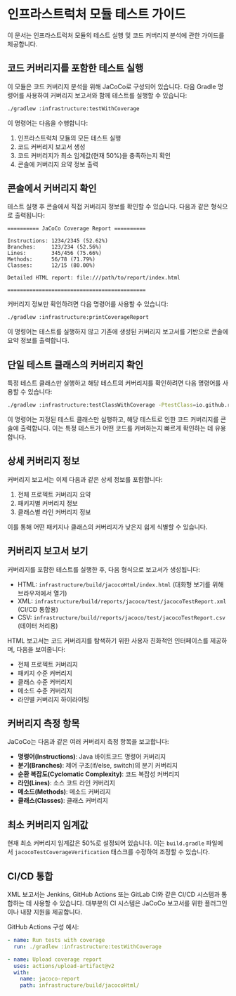 # 인프라스트럭처 모듈 테스트 가이드

이 문서는 인프라스트럭처 모듈의 테스트 실행 및 코드 커버리지 분석에 관한 가이드를 제공합니다.

## 코드 커버리지를 포함한 테스트 실행

이 모듈은 코드 커버리지 분석을 위해 JaCoCo로 구성되어 있습니다. 다음 Gradle 명령어를 사용하여 커버리지 보고서와 함께 테스트를 실행할 수 있습니다:

```bash
./gradlew :infrastructure:testWithCoverage
```

이 명령어는 다음을 수행합니다:
1. 인프라스트럭처 모듈의 모든 테스트 실행
2. 코드 커버리지 보고서 생성
3. 코드 커버리지가 최소 임계값(현재 50%)을 충족하는지 확인
4. 콘솔에 커버리지 요약 정보 출력

## 콘솔에서 커버리지 확인

테스트 실행 후 콘솔에서 직접 커버리지 정보를 확인할 수 있습니다. 다음과 같은 형식으로 출력됩니다:

```
========== JaCoCo Coverage Report ==========

Instructions: 1234/2345 (52.62%)
Branches:     123/234 (52.56%)
Lines:        345/456 (75.66%)
Methods:      56/78 (71.79%)
Classes:      12/15 (80.00%)

Detailed HTML report: file:///path/to/report/index.html

============================================
```

커버리지 정보만 확인하려면 다음 명령어를 사용할 수 있습니다:

```bash
./gradlew :infrastructure:printCoverageReport
```

이 명령어는 테스트를 실행하지 않고 기존에 생성된 커버리지 보고서를 기반으로 콘솔에 요약 정보를 출력합니다.

## 단일 테스트 클래스의 커버리지 확인

특정 테스트 클래스만 실행하고 해당 테스트의 커버리지를 확인하려면 다음 명령어를 사용할 수 있습니다:

```bash
./gradlew :infrastructure:testClassWithCoverage -PtestClass=io.github.ruifoot.infrastructure.config.SecurityConfigTest
```

이 명령어는 지정된 테스트 클래스만 실행하고, 해당 테스트로 인한 코드 커버리지를 콘솔에 출력합니다. 이는 특정 테스트가 어떤 코드를 커버하는지 빠르게 확인하는 데 유용합니다.

## 상세 커버리지 정보

커버리지 보고서는 이제 다음과 같은 상세 정보를 포함합니다:

1. 전체 프로젝트 커버리지 요약
2. 패키지별 커버리지 정보
3. 클래스별 라인 커버리지 정보

이를 통해 어떤 패키지나 클래스의 커버리지가 낮은지 쉽게 식별할 수 있습니다.

## 커버리지 보고서 보기

커버리지를 포함한 테스트를 실행한 후, 다음 형식으로 보고서가 생성됩니다:

- HTML: `infrastructure/build/jacocoHtml/index.html` (대화형 보기를 위해 브라우저에서 열기)
- XML: `infrastructure/build/reports/jacoco/test/jacocoTestReport.xml` (CI/CD 통합용)
- CSV: `infrastructure/build/reports/jacoco/test/jacocoTestReport.csv` (데이터 처리용)

HTML 보고서는 코드 커버리지를 탐색하기 위한 사용자 친화적인 인터페이스를 제공하며, 다음을 보여줍니다:
- 전체 프로젝트 커버리지
- 패키지 수준 커버리지
- 클래스 수준 커버리지
- 메소드 수준 커버리지
- 라인별 커버리지 하이라이팅

## 커버리지 측정 항목

JaCoCo는 다음과 같은 여러 커버리지 측정 항목을 보고합니다:

- **명령어(Instructions)**: Java 바이트코드 명령어 커버리지
- **분기(Branches)**: 제어 구조(if/else, switch)의 분기 커버리지
- **순환 복잡도(Cyclomatic Complexity)**: 코드 복잡성 커버리지
- **라인(Lines)**: 소스 코드 라인 커버리지
- **메소드(Methods)**: 메소드 커버리지
- **클래스(Classes)**: 클래스 커버리지

## 최소 커버리지 임계값

현재 최소 커버리지 임계값은 50%로 설정되어 있습니다. 이는 `build.gradle` 파일에서 `jacocoTestCoverageVerification` 태스크를 수정하여 조정할 수 있습니다.

## CI/CD 통합

XML 보고서는 Jenkins, GitHub Actions 또는 GitLab CI와 같은 CI/CD 시스템과 통합하는 데 사용할 수 있습니다. 대부분의 CI 시스템은 JaCoCo 보고서를 위한 플러그인이나 내장 지원을 제공합니다.

GitHub Actions 구성 예시:

```yaml
- name: Run tests with coverage
  run: ./gradlew :infrastructure:testWithCoverage

- name: Upload coverage report
  uses: actions/upload-artifact@v2
  with:
    name: jacoco-report
    path: infrastructure/build/jacocoHtml/
```